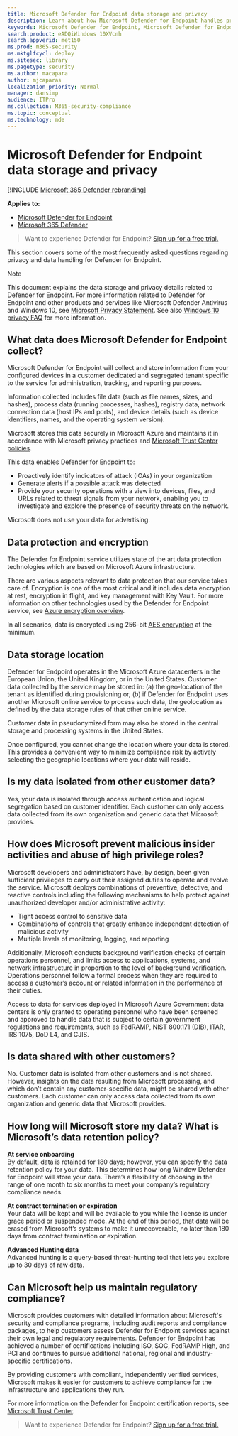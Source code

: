 ```yaml
---
title: Microsoft Defender for Endpoint data storage and privacy
description: Learn about how Microsoft Defender for Endpoint handles privacy and data that it collects.
keywords: Microsoft Defender for Endpoint, Microsoft Defender for Endpoint, data storage and privacy, storage, privacy, licensing, geolocation, data retention, data
search.product: eADQiWindows 10XVcnh
search.appverid: met150
ms.prod: m365-security
ms.mktglfcycl: deploy
ms.sitesec: library
ms.pagetype: security
ms.author: macapara
author: mjcaparas
localization_priority: Normal
manager: dansimp
audience: ITPro
ms.collection: M365-security-compliance
ms.topic: conceptual
ms.technology: mde
---
```


# Microsoft Defender for Endpoint data storage and privacy

[!INCLUDE [Microsoft 365 Defender rebranding](../../includes/microsoft-defender.md)]

**Applies to:**
- [Microsoft Defender for Endpoint](https://go.microsoft.com/fwlink/p/?linkid=2154037)
- [Microsoft 365 Defender](https://go.microsoft.com/fwlink/?linkid=2118804)

>Want to experience Defender for Endpoint? [Sign up for a free trial.](https://www.microsoft.com/microsoft-365/windows/microsoft-defender-atp?ocid=docs-wdatp-assignaccess-abovefoldlink)

This section covers some of the most frequently asked questions regarding privacy and data handling for Defender for Endpoint.
> [!NOTE]
> This document explains the data storage and privacy details related to Defender for Endpoint. For more information related to Defender for Endpoint and other products and services like Microsoft Defender Antivirus and Windows 10, see [Microsoft Privacy Statement](https://go.microsoft.com/fwlink/?linkid=827576). See also [Windows 10 privacy FAQ](https://go.microsoft.com/fwlink/?linkid=827577) for more information.


## What data does Microsoft Defender for Endpoint collect?

Microsoft Defender for Endpoint will collect and store information from your configured devices in a customer dedicated and segregated tenant specific to the service for administration, tracking, and reporting purposes. 

Information collected includes file data (such as file names, sizes, and hashes), process data (running processes, hashes), registry data, network connection data (host IPs and ports), and device details (such as device identifiers, names, and the operating system version).

Microsoft stores this data securely in Microsoft Azure and maintains it in accordance with Microsoft privacy practices and [Microsoft Trust Center policies](https://go.microsoft.com/fwlink/?linkid=827578).

This data enables Defender for Endpoint to:
- Proactively identify indicators of attack (IOAs) in your organization
- Generate alerts if a possible attack was detected
- Provide your security operations with a view into devices, files, and URLs related to threat signals from your network, enabling you to investigate and explore the presence of security threats on the network.

Microsoft does not use your data for advertising.

## Data protection and encryption
The Defender for Endpoint service utilizes state of the art data protection technologies which are based on Microsoft Azure infrastructure. 

There are various aspects relevant to data protection that our service takes care of. Encryption is one of the most critical and it includes data encryption at rest, encryption in flight, and key management with Key Vault. For more information on other technologies used by the Defender for Endpoint service, see [Azure encryption overview](https://docs.microsoft.com/azure/security/security-azure-encryption-overview). 

In all scenarios, data is encrypted using 256-bit [AES encryption](https://en.wikipedia.org/wiki/Advanced_Encryption_Standard) at the minimum.


## Data storage location

Defender for Endpoint operates in the Microsoft Azure datacenters in the European Union, the United Kingdom, or in the United States. Customer data collected by the service may be stored in: (a) the geo-location of the tenant as identified during provisioning or, (b) if Defender for Endpoint uses another Microsoft online service to process such data, the geolocation as defined by the data storage rules of that other online service.

Customer data in pseudonymized form may also be stored in the central storage and processing systems in the United States.

Once configured, you cannot change the location where your data is stored. This provides a convenient way to minimize compliance risk by actively selecting the geographic locations where your data will reside. 

## Is my data isolated from other customer data?
Yes, your data is isolated through access authentication and logical segregation based on customer identifier. Each customer can only access data collected from its own organization and generic data that Microsoft provides.

## How does Microsoft prevent malicious insider activities and abuse of high privilege roles?

Microsoft developers and administrators have, by design, been given sufficient privileges to carry out their assigned duties to operate and evolve the service. Microsoft deploys combinations of preventive, detective, and reactive controls including the following mechanisms to help protect against unauthorized developer and/or administrative activity:

- Tight access control to sensitive data
- Combinations of controls that greatly enhance independent detection of malicious activity
- Multiple levels of monitoring, logging, and reporting

Additionally, Microsoft conducts background verification checks of certain operations personnel, and limits access to applications, systems, and network infrastructure in proportion to the level of background verification. Operations personnel follow a formal process when they are required to access a customer’s account or related information in the performance of their duties.

Access to data for services deployed in Microsoft Azure Government data centers is only granted to operating personnel who have been screened and approved to handle data that is subject to certain government regulations and requirements, such as FedRAMP, NIST 800.171 (DIB), ITAR, IRS 1075, DoD L4, and CJIS.


## Is data shared with other customers?
No. Customer data is isolated from other customers and is not shared. However, insights on the data resulting from Microsoft processing, and which don’t contain any customer-specific data, might be shared with other customers. Each customer can only access data collected from its own organization and generic data that Microsoft provides.

## How long will Microsoft store my data? What is Microsoft’s data retention policy?
**At service onboarding**<br>
By default, data is retained for 180 days; however, you can specify the data retention policy for your data. This determines how long Window Defender for Endpoint will store your data. There’s a flexibility of choosing in the range of one month to six months to meet your company’s regulatory compliance needs.

**At contract termination or expiration**<br>
Your data will be kept and will be available to you while the license is under grace period or suspended mode. At the end of this period, that data will be erased from Microsoft’s systems to make it unrecoverable, no later than 180 days from contract termination or expiration.

**Advanced Hunting data**<br>
Advanced hunting is a query-based threat-hunting tool that lets you explore up to 30 days of raw data.


## Can Microsoft help us maintain regulatory compliance?

Microsoft provides customers with detailed information about Microsoft's security and compliance programs, including audit reports and compliance packages, to help customers assess Defender for Endpoint services against their own legal and regulatory requirements. Defender for Endpoint has achieved a number of certifications including ISO, SOC, FedRAMP High, and PCI and continues to pursue additional national, regional and industry-specific certifications.

By providing customers with compliant, independently verified services, Microsoft makes it easier for customers to achieve compliance for the infrastructure and applications they run.

For more information on the Defender for Endpoint certification reports, see [Microsoft Trust Center](https://servicetrust.microsoft.com/). 

>Want to experience Defender for Endpoint? [Sign up for a free trial.](https://www.microsoft.com/microsoft-365/windows/microsoft-defender-atp?ocid=docs-wdatp-datastorage-belowfoldlink) 
